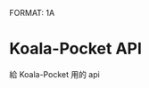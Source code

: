 FORMAT: 1A

# Koala-Pocket API

給 Koala-Pocket 用的 api

<!-- include(doc/data-structures.apib.md) -->
<!-- include(doc/login.apib.md) -->
<!-- include(doc/project.apib.md) -->
<!-- include(doc/Account.apib.md) -->
<!-- include(doc/Record.apib.md) -->
<!-- include(doc/shop.apib.md) -->
<!-- include(doc/category.apib.md) -->
